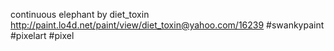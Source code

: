 continuous elephant by diet_toxin http://paint.lo4d.net/paint/view/diet_toxin@yahoo.com/16239 #swankypaint #pixelart #pixel 